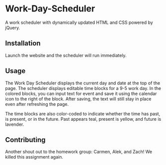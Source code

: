 # Work-Day-Scheduler
A work scheduler with dynamically updated HTML and CSS powered by jQuery.

## Installation

Launch the website and the scheduler will run immediately. 

## Usage

The Work Day Scheduler displays the current day and date at the top of the page. The scheduler displays editable time blocks for a 9-5 work day. In the colored blocks, you can input text for event and save it using the calendar icon to the right of the block. After saving, the text will still stay in place even after refreshing the page. 

The time blocks are also color-coded to indicate whether the time has past, is present, or in the future. Past appears teal, present is yellow, and future is lavender.  

## Contributing
Another shout out to the homework group: Carmen, Alek, and Zach! We killed this assignment again. 
